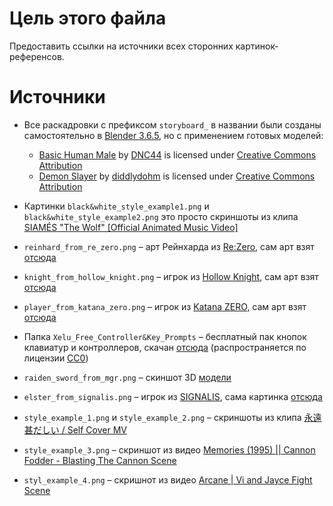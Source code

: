 # Цель этого файла

Предоставить ссылки на источники всех сторонних картинок-референсов.

# Источники

- Все раскадровки с префиксом `storyboard_` в названии были созданы самостоятельно в [Blender 3.6.5](https://www.blender.org/), но с применением готовых моделей:
  - [Basic Human Male](https://sketchfab.com/3d-models/basic-human-male-598d1d1866df48f999fabadb017429d1) by [DNC44](https://sketchfab.com/DNC44) is licensed under [Creative Commons Attribution](http://creativecommons.org/licenses/by/4.0/)
  - [Demon Slayer](https://sketchfab.com/3d-models/demon-slayer-5a2c8adc941849578f6bf9930ec22068) by [diddlydohm](https://sketchfab.com/diddlydohm) is licensed under [Creative Commons Attribution](http://creativecommons.org/licenses/by/4.0/)

- Картинки `black&white_style_example1.png` и `black&white_style_example2.png` это просто скриншоты из клипа [SIAMÉS "The Wolf" [Official Animated Music Video]](https://youtu.be/lX44CAz-JhU)

- `reinhard_from_re_zero.png` – арт Рейнхарда из [Re:Zero](https://en.wikipedia.org/wiki/Re:Zero), сам арт взят [отсюда](https://versus-compendium.fandom.com/wiki/Reinhard_van_Astrea)
- `knight_from_hollow_knight.png` – игрок из [Hollow Knight](https://store.steampowered.com/app/367520/Hollow_Knight/), сам арт взят [отсюда](https://hollowknight.fandom.com/wiki/Knight)
- `player_from_katana_zero.png` – игрок из [Katana ZERO](https://store.steampowered.com/app/460950/Katana_ZERO/), сам арт взят [отсюда](https://katana-zero.fandom.com/wiki/Zero)
- Папка `Xelu_Free_Controller&Key_Prompts` – бесплатный пак кнопок клавиатур и контроллеров, скачан [отсюда](https://thoseawesomeguys.com/prompts/) (распространяется по лицензии [CC0](https://creativecommons.org/publicdomain/zero/1.0/))
- `raiden_sword_from_mgr.png` – скиншот 3D [модели](https://sketchfab.com/3d-models/mgr-raiden-sword-hp-08b65358ba814ff9af1b229c08564fef)
- `elster_from_signalis.png` – игрок из [SIGNALIS](https://store.steampowered.com/app/1262350/SIGNALIS/), сама картинка [отсюда](https://signalis.fandom.com/wiki/Elster_(LSTR-512))
- `style_example_1.png` и `style_example_2.png` – скриншоты из клипа [永遠甚だしい / Self Cover  MV](https://youtu.be/oykg2y1KHGg?list=LL)
- `style_example_3.png` – скриншот из видео [Memories (1995) || Cannon Fodder - Blasting The Cannon Scene](https://youtu.be/V-OQFslDKiI)
- `styl_example_4.png` – скришнот из видео [Arcane | Vi and Jayce Fight Scene](https://youtu.be/3JUO-idpH3s)

